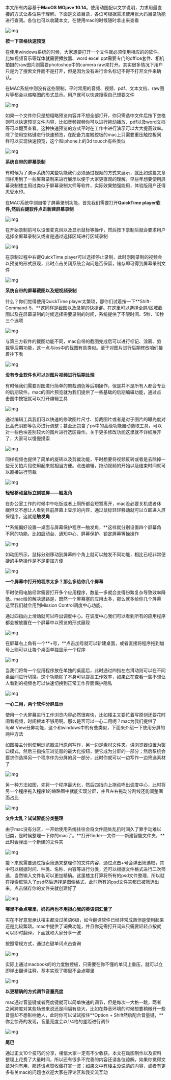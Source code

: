 



本文所有内容基于**MacOS MOjave 10.14**。使用动图配以文字说明，力求用最直接的方式让各位易于理解。下面是文章目录，各位可根据需求使用张大妈目录功能进行查阅。各位也可以收藏本文，在使用mac的时候随时拿出来查看

![img](https://ss1.baidu.com/6ONXsjip0QIZ8tyhnq/it/u=421562422,3036433720&fm=173&app=49&f=JPEG?w=600&h=382&s=1824743219DBC1C81458B8CD0000E0B3)

**按一下空格快速预览**

在使用windows系统的时候，大家想要打开一个文件就必须使用相应的的软件。比如视频音乐等媒体就需要播放器、word excel ppt需要专门的office套件、相机拍摄的raw图片则需要photoshop中的camera raw来打开。其实很多情况下用户只是为了搜索文件而不是打开，但是因为没有进行命名标记不得不打开文件来确认。

在MAC系统中则没有这些限制，平时常用的音频、视频、pdf、文本文档、raw图片等都会以缩略图的形式显示。用户就可以快速搜索自己想要文件

![img](https://ss1.baidu.com/6ONXsjip0QIZ8tyhnq/it/u=3185185303,626248858&fm=173&app=49&f=JPEG?w=600&h=419&s=EEB205C3A11605DA54E1B01E0300C0C3)

如果一个文件你只是想粗略预览内容并不想全部打开，你只需选中文件后按下空格则可以快速预览文件内容，比如音频视频你可以进行拖动播放、pdf以及word文档等可以翻页查看。这种快速预览的方式平时在工作中进行演示可以大大提高效率。除了使用空格键进行快速预览，在配备力度触控板的mac上只需要重压触控板同样可以实现快速预览，这个和iphone上的3d toucch有些类似

![img](https://hiphotos.baidu.com/feed/pic/item/d1a20cf431adcbef6174044fa1af2edda3cc9f32.jpg)

**系统自带的屏幕录制**

有时候为了演示系统的某些功能我们必须通过视频的方式来展示，就比如这篇文章同样用到了一些屏幕录制来进行展示以便于大家更直观的理解。早些年想要使用屏幕录制楼主用过类似于屏幕录制大师等软件，实际效果勉强能用，体验版用户还得忍受水印。

在MAC系统中则自带了屏幕录制功能，首先我们需要打开**QuickTime player软件,**然后右键软件点击**新建屏幕录制**

![img](https://ss0.baidu.com/6ONWsjip0QIZ8tyhnq/it/u=1455976299,2605947706&fm=173&app=49&f=JPEG?w=600&h=374&s=F6D5AC645222B54F1CFBD4880300E088)

在开始录制前可以设置麦克风以及显示鼠标等操作，然后按下录制后就会要求用户选择全屏幕录制又或者是通过选择区域进行区域录制

![img](https://ss0.baidu.com/6ONWsjip0QIZ8tyhnq/it/u=3288176040,3954990521&fm=173&app=49&f=JPEG?w=600&h=351&s=B7DDA46C1AE08F6C5C70308A0300A089)

在录制过程中右键QuickTime player可以选择停止录制，此时刚刚录制的视频会以预览的形式展现，此时点击关闭系统会询问是否保留，储存即可得到屏幕录制文件

![img](https://ss2.baidu.com/6ONYsjip0QIZ8tyhnq/it/u=3356477495,3110509060&fm=173&app=49&f=JPEG?w=600&h=454&s=D6D530C403B38A6B4476EC8B0300F08B)

**系统自带的屏幕截图以及短视频录制**

什么？你们觉得使用QuickTime player太繁琐，那你们试着按一下**Shift-Command-5，**这同样是截图以及录屏的快捷键。在这里可以选择全屏/区域截图以及在屏幕录制的时候选择需要录制的时间，系统提供了不限时间、5秒、10秒三个选项

![img](https://ss2.baidu.com/6ONYsjip0QIZ8tyhnq/it/u=3800803316,2196506757&fm=173&app=49&f=JPEG?w=600&h=366&s=EAA0D44DF6333E2E2A9D193D03008040)

与第三方软件的截图功能不同，mac自带的截图完成后可以进行标记、涂鸦、剪裁等后期功能，这一点与ios中的截图有些类似。至于对图片进行后期修改咱们接着往下看

![img](https://ss2.baidu.com/6ONYsjip0QIZ8tyhnq/it/u=1250688017,1743418150&fm=173&app=49&f=JPEG?w=600&h=238&s=ACD087479D88857A9069741D0100C0C2)

**没有专业软件也可以对图片视频进行后期处理**

有时候我们需要对图进行简单的剪裁调色等后期操作，但是并不是所有人都会专业的后期软件。mac的图片预览就为我们提供了一些基础的后期编辑功能，通过点击图中按钮就可以打开编辑工具

![img](https://ss0.baidu.com/6ONWsjip0QIZ8tyhnq/it/u=1971714765,1019889310&fm=173&app=49&f=JPEG?w=600&h=326&s=60FA31C4CC403055564CC58203007081)

通过编辑工具我们可以快速的修改图片尺寸、剪裁图片或者是对于图片的曝光度对比高光阴影等色彩进行调整；甚至还包含了ps中的高级功能自动选取工具，可以对一些色块差别较大的图片进行选区操作。关于更多修改功能这里就不详细展开了，大家可以慢慢摸索

![img](https://ss2.baidu.com/6ONYsjip0QIZ8tyhnq/it/u=3311216237,729110323&fm=173&app=49&f=JPEG?w=600&h=326&s=60F231C456B2B87B5E4C819003008081)

同样视频也提供了简单的旋转以及剪裁功能，平时想要将视频反转或者是去除掉一些无关拍片段使用起来就相当方便。点击编辑，拖动视频的开始以及结束时间就可以直接进行剪裁

![img](https://ss1.baidu.com/6ONXsjip0QIZ8tyhnq/it/u=1056560509,1356737638&fm=173&app=49&f=JPEG?w=600&h=281&s=B29634C408401B535291651C03004093)

**轻轻移动鼠标立刻锁屏——触发角**

在办公室工作的时候中午吃饭或者上厕所都会短暂离开，mac没必要关机或者休眠但又不想让人看到目前屏幕上显示的内容，通过鼠标轻轻移动就可以立即进入屏保程序，这就是**触发角**

**系统偏好设置—桌面与屏幕保护程序—触发角，**这样就分别设置四个屏幕角不同的功能，比如启动台、通知中心、屏幕保护、锁定屏幕等操操作

![img](https://ss2.baidu.com/6ONYsjip0QIZ8tyhnq/it/u=1784200721,3259960256&fm=173&app=49&f=JPEG?w=600&h=454&s=EBAE20C04325B54B42D14D1F030070C3)

如动图所示，鼠标分别移动到屏幕四个角上就可以触发不同功能，相比已经非常便捷的手势操作是不是更加方便

![img](https://hiphotos.baidu.com/feed/pic/item/14ce36d3d539b600c55675fee450352ac75cb7db.jpg)



**一个屏幕中打开的程序太多？那么多给你几个屏幕**

平时使用电脑经常需要打开多个应用程序，数量一多就会变得纷繁复杂导致效率降低。mac给的解决思路是，既然一个屏幕塞的应用太多，那么就多给你几个屏幕这里我们就会用到Mission Control调度中心功能。

通过四指向上滑动就可以呼出调度中心。在调度中心我们可以看到所有的应用程序都会被放置在一个屏幕中以预览的形式展现

![img](https://ss2.baidu.com/6ONYsjip0QIZ8tyhnq/it/u=3572130284,4161214126&fm=173&app=49&f=JPEG?w=598&h=303&s=E591779990B2BD8A03089CC1030070B1)

在屏幕右上角有一个**+号，**点击加号就可以新建桌面，或者直接将程序拖到加号上则可以让每个桌面单独显示一个程序

![img](https://hiphotos.baidu.com/feed/pic/item/43a7d933c895d14322e39e6a7ef082025baf07e5.jpg)

当我们将每一个应用程序放在单独的桌面后，此时通过四指左右滑动则可以在不同桌面间进行切换。这个功能除了本身可以提高工作效率，如果正在查看一些不想让人看到的视频也可以快速切换到正常工作界面保护隐私

![img](https://hiphotos.baidu.com/feed/pic/item/c75c10385343fbf2b579dc6abd7eca8065388f25.jpg)

**一心二用，两个软件分屏显示**

使用一个大屏幕进行工作浏览内容必然很爽快，比如楼主又要忙着写原创还要花时间看视频，时间根本不够用啊。那么是否可以一心二用呢？mac为我们提供了Split View分屏功能，这个和windows中的有些类似，下面来介绍一下使用分屏的两种方法

如图楼主分别使用浏览器进行原创写作，另一边是素材文件夹。讲浏览器设置为窗口模式，然后三指按压浏览器的最大化按钮，使它成为分屏的一部分；然后系统会要求你选择另一个程序作为分屏的另一部分，此时你就可以一边写作一边筛选素材了

![img](https://hiphotos.baidu.com/feed/pic/item/0b7b02087bf40ad1aa7cbdaa5a2c11dfa8eccedb.jpg)

另一种方法如图，先将一个程序最大化，然后四指向上拖动呼出调度中心，此时将另一个程序拖入程序1的缩略图中就能实现分屏，并且左右拖动分割线还能调整画面占比

![img](https://hiphotos.baidu.com/feed/pic/item/b3fb43166d224f4afdcc095a04f790529822d126.jpg)

**文件太乱？试试智能分类整理**

由于mac没有分区，一开始使用系统往往会将文件随处乱扔时间久了靠手动难以归类，是时候整理一下你的mac了。**打开finder—文件——新建智能文件夹，**此时会弹出一个新建的文件夹

![img](https://ss1.baidu.com/6ONXsjip0QIZ8tyhnq/it/u=3170844748,1222057784&fm=173&app=49&f=JPEG?w=597&h=356&s=FAA7B5445374B1DE4E7558840100E088)

接下来就需要通过搜索筛选来整理你的文件内容，通过点击+号会弹出筛选框，其中可以根据时间、种类、名称、内容等进行分类，还可以根据文件格式进行二次筛选，当然输入文件名可以更加精确。这里楼主打算将所有的psd文件整理，所以就在搜索框输入了psd然后选择是图像格式，此时所有的psd文件夹都已被筛选出来，点击储存你的文件夹就创建好了

![img](https://ss2.baidu.com/6ONYsjip0QIZ8tyhnq/it/u=3748518029,3107929072&fm=173&app=49&f=JPEG?w=600&h=394&s=38E7E104D7F3B67144EC7C020000E0C1)

**哪里不会点哪里，妈妈再也不用担心我的英语词汇量了**

实在不好意思承认楼主都没过英语6级，如今翻译软件已经非常成熟但是使用起来还是比较繁琐。mac中提供了词典功能，并且你无需打开词典只需要轻轻点按就可以即时翻译，下面就和大家分享一波

按照常规方式，通过右键单词点击查询

![img](https://ss2.baidu.com/6ONYsjip0QIZ8tyhnq/it/u=1442825075,2666076921&fm=173&app=49&f=JPEG?w=600&h=286&s=4B887A22D850B4C855B998CD010080E0)

实际上通过macbook的的力度触控板，只需要在你不懂的单词上重压，就可以立即弹出翻译注释，基本实现了哪里不会点哪里

![img](https://hiphotos.baidu.com/feed/pic/item/0e2442a7d933c8955fd0e232dc1373f0830200c8.jpg)

**以更精确的方式调节音量亮度**

mac通过音量键或者亮度键就可以简单快速的调节，但是每次一大格一跳，两者之间跨度对某些场景来说还是间隔有些大，比如在静音环境的时候想要稍微开一些音量却不想影响他人，此时你可以试试按住**Option + Shift然后配合音量键，**你会惊奇的发现，音量亮度会以1/4格的差距进行调节

![img](https://hiphotos.baidu.com/feed/pic/item/810a19d8bc3eb1356192cdf2ab1ea8d3fd1f4425.jpg)

**尾巴**

通过正文10个技巧的分享，相信大家一定有不少收获。本文在动图制作以及资料整理上花费了大量时间，所以还有很多不完善的内容还请各位谅解。如果你觉得文章对你有用，那还请点赞收藏打赏一波；如果文中有楼主没说清的内容，或者有更多有关mac的问题也欢迎大家在评论区和我交流互动